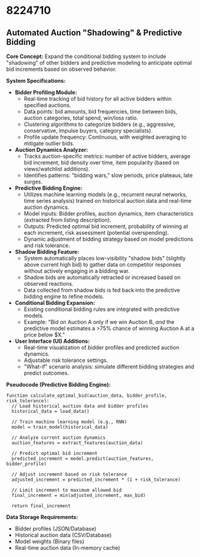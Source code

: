 # 8224710

## Automated Auction "Shadowing" & Predictive Bidding

**Core Concept:** Expand the conditional bidding system to include "shadowing" of other bidders and predictive modeling to anticipate optimal bid increments based on observed behavior.

**System Specifications:**

*   **Bidder Profiling Module:**
    *   Real-time tracking of bid history for all active bidders within specified auctions.
    *   Data points: bid amounts, bid frequencies, time between bids, auction categories, total spend, win/loss ratio.
    *   Clustering algorithms to categorize bidders (e.g., aggressive, conservative, impulse buyers, category specialists).
    *   Profile update frequency: Continuous, with weighted averaging to mitigate outlier bids.
*   **Auction Dynamics Analyzer:**
    *   Tracks auction-specific metrics: number of active bidders, average bid increment, bid density over time, item popularity (based on views/watchlist additions).
    *   Identifies patterns: "bidding wars," slow periods, price plateaus, late surges.
*   **Predictive Bidding Engine:**
    *   Utilizes machine learning models (e.g., recurrent neural networks, time series analysis) trained on historical auction data and real-time auction dynamics.
    *   Model inputs: Bidder profiles, auction dynamics, item characteristics (extracted from listing description).
    *   Outputs: Predicted optimal bid increment, probability of winning at each increment, risk assessment (potential overspending).
    *   Dynamic adjustment of bidding strategy based on model predictions and risk tolerance.
*   **Shadow Bidding Feature:**
    *   System automatically places low-visibility "shadow bids" (slightly above current high bid) to gather data on competitor responses without actively engaging in a bidding war.
    *   Shadow bids are automatically retracted or increased based on observed reactions.
    *   Data collected from shadow bids is fed back into the predictive bidding engine to refine models.
*   **Conditional Bidding Expansion:**
    *   Existing conditional bidding rules are integrated with predictive models.
    *   Example: "Bid on Auction A only if we win Auction B, *and* the predictive model estimates a >75% chance of winning Auction A at a price below $X."
*   **User Interface (UI) Additions:**
    *   Real-time visualization of bidder profiles and predicted auction dynamics.
    *   Adjustable risk tolerance settings.
    *   "What-if" scenario analysis: simulate different bidding strategies and predict outcomes.

**Pseudocode (Predictive Bidding Engine):**

```
function calculate_optimal_bid(auction_data, bidder_profile, risk_tolerance):
  // Load historical auction data and bidder profiles
  historical_data = load_data()

  // Train machine learning model (e.g., RNN)
  model = train_model(historical_data)

  // Analyze current auction dynamics
  auction_features = extract_features(auction_data)

  // Predict optimal bid increment
  predicted_increment = model.predict(auction_features, bidder_profile)

  // Adjust increment based on risk tolerance
  adjusted_increment = predicted_increment * (1 + risk_tolerance)

  // Limit increment to maximum allowed bid
  final_increment = min(adjusted_increment, max_bid)

  return final_increment
```

**Data Storage Requirements:**

*   Bidder profiles (JSON/Database)
*   Historical auction data (CSV/Database)
*   Model weights (Binary files)
*   Real-time auction data (In-memory cache)